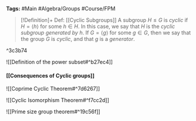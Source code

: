 **Tags:** #Main #Algebra/Groups #Course/FPM 

> [!Definition]+ Def: [[Cyclic Subgroups]]
> A subgroup $H\le G$ is *cyclic* if $H = \langle h \rangle$ for some $h\in H$. In this case, we say that $H$ is the *cyclic subgroup generated by h*. If $G=\langle g \rangle$ for some $g\in G$, then we say that the group $G$ is *cyclic*, and that $g$ is a *generator*.
> 

^3c3b74

![[Definition of the power subset#^b27ec4]]

#### [[Consequences of Cyclic groups]]

![[Coprime Cyclic Theorem#^7d6267]]

![[Cyclic Isomorphism Theorem#^f7cc2d]]

![[Prime size group theorem#^19c56f]]